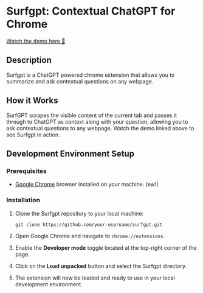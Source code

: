 # Surfgpt: Contextual ChatGPT for Chrome

[Watch the demo here 👀](https://www.youtube.com/watch?v=CMdSpoY5seM)

## Description
Surfgpt is a ChatGPT powered chrome extension that allows you to summarize and ask contextual questions on any webpage.

## How it Works
SurfGPT scrapes the visible content of the current tab and passes it through to ChatGPT as context along with your question, allowing you to ask contextual questions to any webpage.
Watch the demo linked above to see Surfgpt in action.

## Development Environment Setup
### Prerequisites
- [Google Chrome](https://www.google.com/chrome/) browser installed on your machine. (ew!)

### Installation
1. Clone the Surfgpt repository to your local machine:

   `git clone https://github.com/your-username/surfgpt.git`

2. Open Google Chrome and navigate to `chrome://extensions`.

3. Enable the **Developer mode** toggle located at the top-right corner of the page.

4. Click on the **Load unpacked** button and select the Surfgpt directory.

5. The extension will now be loaded and ready to use in your local development environment.
